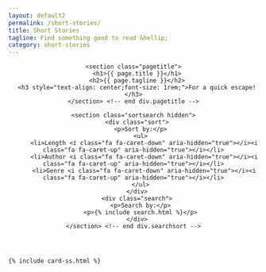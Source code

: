 ```yaml
---
layout: default2
permalink: /short-stories/
title: Short Stories
tagline: Find something good to read &hellip;
category: short-stories
---
```


<div class="{{ page.title }}">

  <header class="pagehead">
    
<!-- end    <section class="breadcrumbs">
      <p class="xsmall"><span class="underline">Home</span> > <span class="bold">Short Stories</span></p>  
    </section>  div.breadcrumbs -->
    
    <section class="pagetitle">
      <h1>{{ page.title }}</h1>
      <h2>{{ page.tagline }}</h2>
      <h3 style="text-align: center;font-size: 1rem;">For a quick escape!</h3>
    </section> <!-- end div.pagetitle -->
    
    <section class="sortsearch hidden">
      <div class="sort">
        <p>Sort by:</p>
        <ul>
          <li>Length <i class="fa fa-caret-down" aria-hidden="true"></i><i class="fa fa-caret-up" aria-hidden="true"></i></li>
          <li>Author <i class="fa fa-caret-down" aria-hidden="true"></i><i class="fa fa-caret-up" aria-hidden="true"></i></li>
          <li>Genre <i class="fa fa-caret-down" aria-hidden="true"></i><i class="fa fa-caret-up" aria-hidden="true"></i></li>
        </ul>
      </div>
      <div class="search">
        <p>Search by:</p>
        <p>{% include search.html %}</p>
      </div>
    </section> <!-- end div.searchsort -->

  </header>

  <div class="cf"></div>

  <section class="card__container">

    {% include card-ss.html %}

  </section> <!-- end section .container .card__container -->


</div>


<!-- <header class="ss-toc">
    <div class="top">
      <h1>Short Stories</h1>
      <h2>Table of Contents</h2>
      <p>Find something to read &hellip;</p>
    </div>

    <div class="sortsearch">
      <div class="search">
        <p>Search by:</p>
        <p>{% include search.html %}</p>
      </div>
      <div class="sort">
        <p>Sort by:</p>
      <ul>
        <li>Length</li>
        <li>Author</li>
        <li>Genre</li>
      </ul>
      </div>
    </div>

  </header> -->